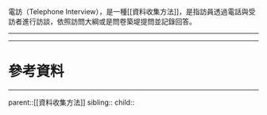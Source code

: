 電訪（Telephone Interview），是一種[[資料收集方法]]，是指訪員透過電話與受訪者進行訪談，依照訪問大綱或是問卷築堤提問並記錄回答。
- - -

- - -
# 參考資料

- - -
parent::[[資料收集方法]]
sibling::
child::
